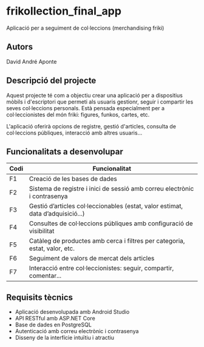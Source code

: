 # frikollection_final_app
Aplicació per a seguiment de col·leccions (merchandising friki)

## Autors
David André Aponte

## Descripció del projecte
Aquest projecte té com a objectiu crear una aplicació per a dispositius mòbils i d'escriptori que permeti als usuaris gestionr, seguir i compartir les seves col·leccions personals. Està pensada especialment per a col·leccionistes del món friki: figures, funkos, cartes, etc.

L'aplicació oferirà opcions de registre, gestió d'articles, consulta de col·leccions públiques, interacció amb altres usuaris...

## Funcionalitats a desenvolupar

| Codi | Funcionalitat |
|------|----------------|
| F1   | Creació de les bases de dades |
| F2   | Sistema de registre i inici de sessió amb correu electrònic i contrasenya |
| F3   | Gestió d’articles col·leccionables (estat, valor estimat, data d’adquisició...) |
| F4   | Consultes de col·leccions públiques amb configuració de visibilitat |
| F5   | Catàleg de productes amb cerca i filtres per categoria, estat, valor, etc. |
| F6   | Seguiment de valors de mercat dels articles |
| F7   | Interacció entre col·leccionistes: seguir, compartir, comentar... |

## Requisits tècnics
- Aplicació desenvolupada amb Android Studio
- API RESTful amb ASP.NET Core
- Base de dades en PostgreSQL
- Autenticació amb correu electrònic i contrasenya
- Disseny de la interfície intuïtiu i atractiu
